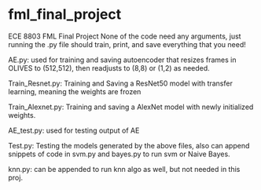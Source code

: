 # fml_final_project
ECE 8803 FML Final Project 
None of the code need any arguments, just running the .py file should train, print, and save everything that you need!

AE.py: used for training and saving autoencoder that resizes frames in OLIVES to (512,512), then readjusts to (8,8) or (1,2) as needed.

Train_Resnet.py: Training and Saving a ResNet50 model with transfer learning, meaning the weights are frozen

Train_Alexnet.py: Training and saving a AlexNet model with newly initialized weights.

AE_test.py: used for testing output of AE

Test.py: Testing the models generated by the above files, also can append snippets of code in svm.py and bayes.py to run svm or Naive Bayes.

knn.py: can be appended to run knn algo as well, but not needed in this proj.

